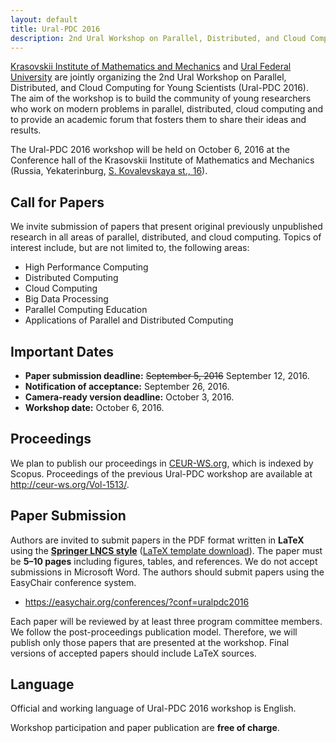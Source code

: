 ```yaml
---
layout: default
title: Ural-PDC 2016
description: 2nd Ural Workshop on Parallel, Distributed, and Cloud Computing for Young Scientists (Ural-PDC 2016).
---
```


[Krasovskii Institute of Mathematics and Mechanics](http://www.imm.uran.ru/) and [Ural Federal University](http://urfu.ru/en/) are jointly organizing the 2nd Ural Workshop on Parallel, Distributed, and Cloud Computing for Young Scientists (Ural-PDC 2016). The aim of the workshop is to build the community of young researchers who work on modern problems in parallel, distributed, cloud computing and to provide an academic forum that fosters them to share their ideas and results.

The Ural-PDC 2016 workshop will be held on October 6, 2016 at the Conference hall of the Krasovskii Institute of Mathematics and Mechanics (Russia, Yekaterinburg, [S.&nbsp;Kovalevskaya st., 16](http://2gis.ru/ekaterinburg/firm/1267165676521629)).

## Call for Papers

We invite submission of papers that present original previously unpublished research in all areas of parallel, distributed, and cloud computing. Topics of interest include, but are not limited to, the following areas:

* High Performance Computing
* Distributed Computing
* Cloud Computing
* Big Data Processing
* Parallel Computing Education
* Applications of Parallel and Distributed Computing

## Important Dates

* **Paper submission deadline:** <s>September 5, 2016</s> September 12, 2016.
* **Notification of acceptance:** September 26, 2016.
* **Camera-ready version deadline:** October 3, 2016.
* **Workshop date:** October 6, 2016.

## Proceedings

We plan to publish our proceedings in [CEUR-WS.org](http://ceur-ws.org/), which is indexed by Scopus. Proceedings of the previous Ural-PDC workshop are available at <http://ceur-ws.org/Vol-1513/>.

## Paper Submission

Authors are invited to submit papers in the PDF format written in **LaTeX** using the **[Springer LNCS style](https://www.springer.com/computer/lncs?SGWID=0-164-6-793341-0)** ([LaTeX template download](ftp://ftp.springer.de/pub/tex/latex/llncs/latex2e/llncs2e.zip)). The paper must be **5&ndash;10 pages** including figures, tables, and references. We do not accept submissions in Microsoft Word. The authors should submit papers using the EasyChair conference system.

* <https://easychair.org/conferences/?conf=uralpdc2016>

Each paper will be reviewed by at least three program committee members. We follow the post-proceedings publication model. Therefore, we will publish only those papers that are presented at the workshop. Final versions of accepted papers should include LaTeX sources.

## Language

Official and working language of Ural-PDC 2016 workshop is English.

Workshop participation and paper publication are **free of charge**.
